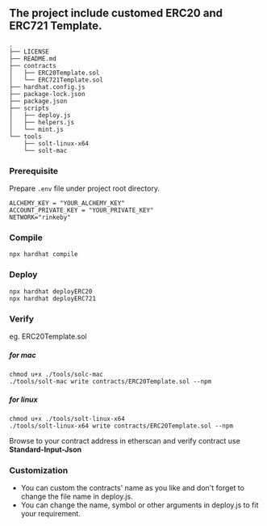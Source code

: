 ## The project include customed ERC20 and ERC721 Template.

```
.
├── LICENSE
├── README.md
├── contracts
│   ├── ERC20Template.sol
│   └── ERC721Template.sol
├── hardhat.config.js
├── package-lock.json
├── package.json
├── scripts
│   ├── deploy.js
│   ├── helpers.js
│   └── mint.js
└── tools
    ├── solt-linux-x64
    └── solt-mac
```

### Prerequisite
Prepare `.env` file under project root directory.

```.env
ALCHEMY_KEY = "YOUR_ALCHEMY_KEY"
ACCOUNT_PRIVATE_KEY = "YOUR_PRIVATE_KEY"
NETWORK="rinkeby"
```


### Compile
```SHELL
npx hardhat compile
```

### Deploy

```
npx hardhat deployERC20
npx hardhat deployERC721
```

### Verify

eg. ERC20Template.sol

##### for mac 
```SHELL
chmod u+x ./tools/solc-mac
./tools/solt-mac write contracts/ERC20Template.sol --npm
```

##### for linux
```SHELL
chmod u+x ./tools/solt-linux-x64
./tools/solt-linux-x64 write contracts/ERC20Template.sol --npm
```

Browse to your contract address in etherscan and verify contract use **Standard-Input-Json**


### Customization
- You can custom the contracts' name as you like and don't forget to change the file name in deploy.js.
- You can change the name, symbol or other arguments in deploy.js to fit your requirement.
